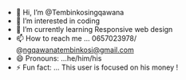 - 👋 Hi, I’m @Tembinkosingqawana
- 👀 I’m interested in coding
- 🌱 I’m currently learning Responsive web design
- 📫 How to reach me ... 0657023978/ @ngqawanatembinkosi@gmail.com
- 😄 Pronouns: ...he/him/his
- ⚡ Fun fact: ... This user is focused on his money !

<!---
Tembinkosingqawana/Tembinkosingqawana is a ✨ special ✨ repository because its `README.md` (this file) appears on your GitHub profile.
You can click the Preview link to take a look at your changes.
--->
